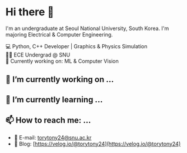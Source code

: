 # Hi there 👋 

I'm an undergraduate at Seoul National University, South Korea. I'm majoring Electrical & Computer Engineering. 

💻 Python, C++ Developer | Graphics & Physics Simulation  
👨‍💻 ECE Undergrad @ SNU  
🧠 Currently working on: ML & Computer Vision

## 🔭 I’m currently working on ...

## 🌱 I’m currently learning ...

## 📫 How to reach me: ...
- 📧 E-mail: torytony24@snu.ac.kr
- 📜 Blog: [https://velog.io/@torytony24](https://velog.io/@torytony24)


<!--
**torytony24/torytony24** is a ✨ _special_ ✨ repository because its `README.md` (this file) appears on your GitHub profile.

Here are some ideas to get you started:

- 🔭 I’m currently working on ...
- 🌱 I’m currently learning ...
- 👯 I’m looking to collaborate on ...
- 🤔 I’m looking for help with ...
- 💬 Ask me about ...
- 📫 How to reach me: ...
- 😄 Pronouns: ...
- ⚡ Fun fact: ...
-->
